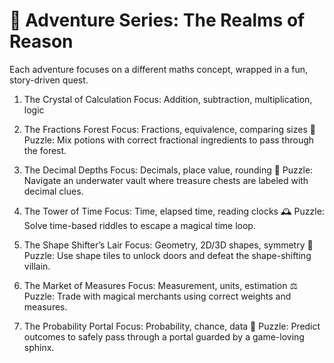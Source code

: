 # 🧠 Adventure Series: The Realms of Reason
Each adventure focuses on a different maths concept, wrapped in a fun, story-driven quest.
1. The Crystal of Calculation
Focus: Addition, subtraction, multiplication, logic


2. The Fractions Forest
Focus: Fractions, equivalence, comparing sizes
🧩 Puzzle: Mix potions with correct fractional ingredients to pass through the forest.

3. The Decimal Depths
Focus: Decimals, place value, rounding
🧪 Puzzle: Navigate an underwater vault where treasure chests are labeled with decimal clues.

4. The Tower of Time
Focus: Time, elapsed time, reading clocks
🕰️ Puzzle: Solve time-based riddles to escape a magical time loop.

5. The Shape Shifter’s Lair
Focus: Geometry, 2D/3D shapes, symmetry
🔺 Puzzle: Use shape tiles to unlock doors and defeat the shape-shifting villain.

6. The Market of Measures
Focus: Measurement, units, estimation
⚖️ Puzzle: Trade with magical merchants using correct weights and measures.

7. The Probability Portal
Focus: Probability, chance, data
🎲 Puzzle: Predict outcomes to safely pass through a portal guarded by a game-loving sphinx.
